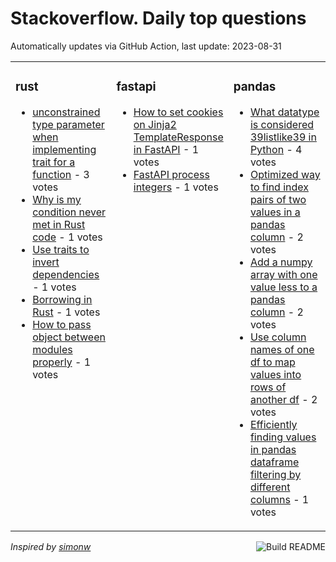 # Stackoverflow. Daily top questions 

Automatically updates via GitHub Action, last update: <!-- date starts -->2023-08-31<!-- date ends -->


<table><tr><td valign="top" width="33%">

### rust
<!-- rust starts -->
* [unconstrained type parameter when implementing trait for a function](https://stackoverflow.com/questions/77017148/unconstrained-type-parameter-when-implementing-trait-for-a-function) - 3 votes
* [Why is my condition never met in Rust code](https://stackoverflow.com/questions/77010557/why-is-my-condition-never-met-in-rust-code) - 1 votes
* [Use traits to invert dependencies](https://stackoverflow.com/questions/77008461/use-traits-to-invert-dependencies) - 1 votes
* [Borrowing in Rust](https://stackoverflow.com/questions/77016217/borrowing-in-rust) - 1 votes
* [How to pass object between modules properly](https://stackoverflow.com/questions/77007565/how-to-pass-object-between-modules-properly) - 1 votes
<!-- rust ends -->
</td><td valign="top" width="34%">


### fastapi
<!-- fastapi starts -->
* [How to set cookies on Jinja2 TemplateResponse in FastAPI](https://stackoverflow.com/questions/77008824/how-to-set-cookies-on-jinja2-templateresponse-in-fastapi) - 1 votes
* [FastAPI process integers](https://stackoverflow.com/questions/77006884/fastapi-process-integers) - 1 votes
<!-- fastapi ends -->
</td><td valign="top" width="34%">


### pandas
<!-- pandas starts -->
* [What datatype is considered 39listlike39 in Python](https://stackoverflow.com/questions/77004957/what-datatype-is-considered-list-like-in-python) - 4 votes
* [Optimized way to find index pairs of two values in a pandas column](https://stackoverflow.com/questions/77017290/optimized-way-to-find-index-pairs-of-two-values-in-a-pandas-column) - 2 votes
* [Add a numpy array with one value less to a pandas column](https://stackoverflow.com/questions/77016724/add-a-numpy-array-with-one-value-less-to-a-pandas-column) - 2 votes
* [Use column names of one df to map values into rows of another df](https://stackoverflow.com/questions/77018742/use-column-names-of-one-df-to-map-values-into-rows-of-another-df) - 2 votes
* [Efficiently finding values in pandas dataframe filtering by different columns](https://stackoverflow.com/questions/77008355/efficiently-finding-values-in-pandas-dataframe-filtering-by-different-columns) - 1 votes
<!-- pandas ends -->
</td></tr></table>

<a href="https://github.com/hp0404/hp0404/actions"><img src="https://github.com/hp0404/hp0404/workflows/Build%20README/badge.svg" align="right" alt="Build README"></a> <p>*Inspired by  [simonw](https://github.com/simonw/simonw)*</p>

